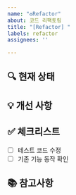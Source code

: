```yaml
---
name: "♻️Refactor"
about: 코드 리팩토링
title: "[Refactor] "
labels: refactor
assignees: ''

---
```


## 🔍 현재 상태

<!-- 리팩토링이 필요한 현재 코드의 상태를 설명해주세요 -->

## 💡 개선 사항

<!-- 어떻게 개선할 것인지 설명해주세요 -->

## ✅ 체크리스트

- [ ] 테스트 코드 수정
- [ ] 기존 기능 동작 확인

## 📚 참고사항

<!-- 참고할만한 자료가 있다면 첨부해주세요 -->
